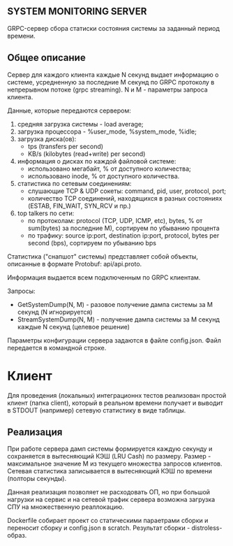 ## SYSTEM MONITORING SERVER

GRPC-сервер сбора статиски состояния системы за заданный период времени.

## Общее описание 

Сервер для каждого клиента каждые N секунд выдает информацию о системе, усредненную за последние M секунд по GRPC протоколу в непрерывном потоке (grpc streaming). N и M - параметры запроса клиента.

Данные, которые передаются сервером:
1. средняя загрузка системы - load average;   
2. загрузка процессора - %user_mode, %system_mode, %idle;
3. загрузка диска(ов):
    - tps (transfers per second)
    - KB/s (kilobytes (read+write) per second)
4. информация о дисках по каждой файловой системе:
    - использовано мегабайт, % от доступного количества;
    - использовано inode, % от доступного количества.
5. статистика по сетевым соединениям:
    - слушающие TCP & UDP сокеты: command, pid, user, protocol, port;
    - количество TCP соединений, находящихся в разных состояниях (ESTAB, FIN_WAIT, SYN_RCV и пр.)
6. top talkers по сети:
    - по протоколам: protocol (TCP, UDP, ICMP, etc), bytes, % от sum(bytes) за последние M), сортируем по убыванию процента
    - по трафику: source ip:port, destination ip:port, protocol, bytes per second (bps), сортируем по убыванию bps
 
Статистика ("снапшот" системы) представляет собой объекты, описанные в формате Protobuf: api/api.proto.

Информация выдается всем подключенным по GRPC клиентам.

Запросы:
- GetSystemDump(N, M) - разовое получение дампа системы за M секунд (N игнорируется)
- StreamSystemDump(N, M) - получение дампа системы за M секунд каждые N секунд (целевое решение)
 
Параметры конфигурации сервера задаются в файле config.json. Файл передается в командной строке.

# Клиент 

Для проведения (локальных) интеграционнх тестов реализован простой клиент (папка client), который в реальном времени получает и выводит в STDOUT (например) сетевую статистику в виде таблицы.

## Реализация

При работе сервера дамп системы формируется каждую секунду и сохраняется в вытесняющий КЭШ (LRU Cash) по размеру. Размер - максимальное значение M из текущего множества запросов клиентов.
Сетевая статистика записывается в вытесняющий КЭШ по времени (полторы секунды).

Данная реализация позволяет не расходовать ОП, но при большой нагрузки на сервис и на сетевой трафик сервера возможна загрузка СПУ на множественную реаллокацию.

Dockerfile собирает проект со статическими параетрами сборки и переносит сборку и config.json в scratch. Результат сборки - distroless-образ.
